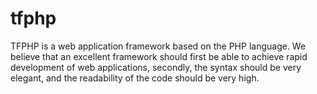 # tfphp
TFPHP is a web application framework based on the PHP language. We believe that an excellent framework should first be able to achieve rapid development of web applications, secondly, the syntax should be very elegant, and the readability of the code should be very high.
